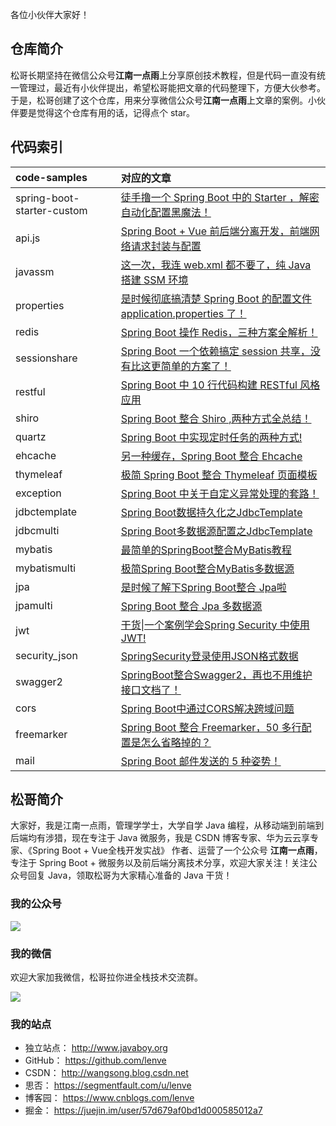 各位小伙伴大家好！

## 仓库简介

松哥长期坚持在微信公众号**江南一点雨**上分享原创技术教程，但是代码一直没有统一管理过，最近有小伙伴提出，希望松哥能把文章的代码整理下，方便大伙参考。于是，松哥创建了这个仓库，用来分享微信公众号**江南一点雨**上文章的案例。小伙伴要是觉得这个仓库有用的话，记得点个 star。

## 代码索引

|code-samples|对应的文章|
|:---|:---|
|spring-boot-starter-custom|[徒手撸一个 Spring Boot 中的 Starter ，解密自动化配置黑魔法！](https://mp.weixin.qq.com/s/tKr_shLQnvcQADr4mvcU3A)|
|api.js|[Spring Boot + Vue 前后端分离开发，前端网络请求封装与配置](https://mp.weixin.qq.com/s/K8ANNmm6ZrP2xMyK6LGZ_g)|
|javassm|[这一次，我连 web.xml 都不要了，纯 Java 搭建 SSM 环境](https://mp.weixin.qq.com/s/NC_0oaeBzRjCB34U_ZWxIQ)|
|properties|[是时候彻底搞清楚 Spring Boot 的配置文件 application.properties 了！](https://mp.weixin.qq.com/s/cUhzpo8zkQq09d8S4WkAsw)|
|redis|[Spring Boot 操作 Redis，三种方案全解析！](https://mp.weixin.qq.com/s/cgDtmjPWTdh44bSlLC0Qsw)|
|sessionshare|[Spring Boot 一个依赖搞定 session 共享，没有比这更简单的方案了！](https://mp.weixin.qq.com/s/xs67SzSkMLz6-HgZVxTDFw)|
|restful|[Spring Boot 中 10 行代码构建 RESTful 风格应用](https://mp.weixin.qq.com/s/7uO87SOu93XH2Y3iWxWicg)|
|shiro|[Spring Boot 整合 Shiro ,两种方式全总结！](https://mp.weixin.qq.com/s/JU_-gn-yZ4VJJXTZvo7nZQ)|
|quartz|[Spring Boot 中实现定时任务的两种方式!](https://mp.weixin.qq.com/s/_20RYBkjKrB4tdpXI3hBOA)|
|ehcache|[另一种缓存，Spring Boot 整合 Ehcache](https://mp.weixin.qq.com/s/i9a3VOf_GMN_UBQ-8tKi3A)|
|thymeleaf|[极简 Spring Boot 整合 Thymeleaf 页面模板](https://mp.weixin.qq.com/s/7tgiuFceyZPHBZcLnPmkfw)|
|exception|[Spring Boot 中关于自定义异常处理的套路！](https://mp.weixin.qq.com/s/w26MvCWQ1RO4CUJrfXi5AA)|
|jdbctemplate|[Spring Boot数据持久化之JdbcTemplate](https://mp.weixin.qq.com/s/X4-e1cf3uZafg8XtMJeo_Q)|
|jdbcmulti|[Spring Boot多数据源配置之JdbcTemplate](https://mp.weixin.qq.com/s/7po83-CAoryo1eglumW42Q)|
|mybatis|[最简单的SpringBoot整合MyBatis教程](https://mp.weixin.qq.com/s/HOnX2XRDWrQ9oOKLo1ueKw)|
|mybatismulti|[极简Spring Boot整合MyBatis多数据源](https://mp.weixin.qq.com/s/9YXwk2-4zIq60WFuy6nXdw)|
|jpa|[是时候了解下Spring Boot整合 Jpa啦](http://www.javaboy.org/2019/0407/springboot-jpa.html)|
|jpamulti|[Spring Boot 整合 Jpa 多数据源](http://www.javaboy.org/2019/0407/springboot-jpa-multi.html)|
|jwt|[干货\|一个案例学会Spring Security 中使用 JWT!](https://mp.weixin.qq.com/s/riyFQSrkQBQBCyomE__fLA)|
|security_json|[SpringSecurity登录使用JSON格式数据](https://mp.weixin.qq.com/s/X1t-VCxzxIcQKOAu-pJrdw)|
|swagger2|[SpringBoot整合Swagger2，再也不用维护接口文档了！](https://mp.weixin.qq.com/s/iTsTqEeqT9K84S091ycdog)|
|cors|[Spring Boot中通过CORS解决跨域问题](https://mp.weixin.qq.com/s/ASEJwiswLu1UCRE-e2twYQ)|
|freemarker|[Spring Boot 整合 Freemarker，50 多行配置是怎么省略掉的？](https://mp.weixin.qq.com/s/zXwAy1dMlITqHOdBNeZEKg)|
|mail|[Spring Boot 邮件发送的 5 种姿势！](https://mp.weixin.qq.com/s/8UiEMpono-hUrRVwvDjUgA)|

## 松哥简介

大家好，我是江南一点雨，管理学学士，大学自学 Java 编程，从移动端到前端到后端均有涉猎，现在专注于 Java 微服务，我是 CSDN 博客专家、华为云云享专家、《Spring Boot + Vue全栈开发实战》 作者、运营了一个公众号 **江南一点雨**，专注于 Spring Boot + 微服务以及前后端分离技术分享，欢迎大家关注！关注公众号回复 Java，领取松哥为大家精心准备的 Java 干货！

### 我的公众号

![](http://www.javaboy.org/images/sb/javaboy.jpg)  

### 我的微信

欢迎大家加我微信，松哥拉你进全栈技术交流群。

![](http://www.javaboy.org/images/weixin.png)

### 我的站点

- 独立站点： http://www.javaboy.org
- GitHub： https://github.com/lenve
- CSDN： http://wangsong.blog.csdn.net
- 思否： https://segmentfault.com/u/lenve
- 博客园： https://www.cnblogs.com/lenve
- 掘金： https://juejin.im/user/57d679af0bd1d000585012a7